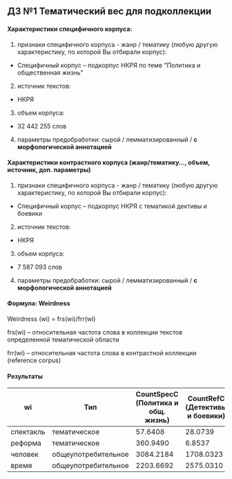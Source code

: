 ## ДЗ №1 Тематический вес для подколлекции

#### Характеристики специфичного корпуса: 

1. признаки специфичного корпуса - жанр / тематику (любую другую характеристику, по которой Вы отбирали корпус):

  - Специфичный корпус – подкорпус НКРЯ по теме "Политика и общественная жизнь"

2. источник текстов:

  - НКРЯ

3. объем корпуса: 

  - 32 442 255 слов

4. параметры предобработки: сырой / лемматизированный / **с морфологической аннотацией**

#### Xарактеристики контрастного корпуса (жанр/тематику…, объем, источник, доп. параметры)

1. признаки специфичного корпуса - жанр / тематику (любую другую характеристику, по которой Вы отбирали корпус):

  - Специфичный корпус – подкорпус НКРЯ с тематикой дективы и боевики

2. источник текстов:

  - НКРЯ

3. объем корпуса:

  - 7 587 093 слов

4. параметры предобработки: сырой / лемматизированный / **с морфологической аннотацией**

#### Формула: Weirdness

Weirdness (wi) = frs(wi)/frr(wi)

frs(wi) – относительная частота слова в  коллекции текстов определенной тематической области

frr(wi) – относительная частота слова в контрастной коллекции (reference corpus)

#### Результаты

wi |Тип |CountSpecC (Политика и общ. жизнь) |CountRefC (Детективы и боевики)|LogLikelihood|Ранг|Вес 2 (Weirdness)|Ранг
---|----|-----------------------------------|-------------------------------|-------------|----|-----------------|----
спектакль|тематическое|57.6408|28.0739|119.6407|4|8.7793|2
реформа|тематическое|360.9490|6.8537|4427.1150|2|225.1923|1
человек|общеупотребительное|3084.2184|1708.0323|4657.0541|1|7.7211|3
время|общеупотребительное|2203.6692|2575.0310|361.1327|3|3.6593|4


